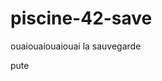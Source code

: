 # piscine-42-save
ouaiouaiouaiouai la sauvegarde




















































































































pute
